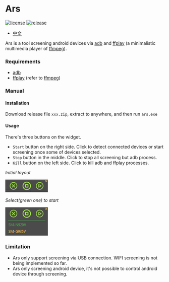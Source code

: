 # Ars
[![license](https://img.shields.io/github/license/zi-l/ars.svg?style=for-the-badge)](https://github.com/zi-l/ars/blob/master/LICENSE)
[![release](https://img.shields.io/github/downloads/zi-l/ars/total.svg?color=green&style=for-the-badge)](https://github.com/zi-l/ars/releases)

- [中文](https://github.com/zi-l/ars/blob/master/README_CN.md)

Ars is a tool screening android devices via [adb](https://developer.android.com/studio/command-line/adb) and [ffplay](https://ffmpeg.org/ffplay.html) (a minimalistic multimedia player of [ffmpeg](https://github.com/FFmpeg/FFmpeg)).


### Requirements
- [adb](https://developer.android.com/studio/command-line/adb)
- [ffplay](https://ffmpeg.org/ffplay.html) (refer to [ffmpeg](https://github.com/FFmpeg/FFmpeg))

### Manual

#### Installation
Download release file `xxx.zip`, extract to anywhere, and then run `ars.exe`

#### Usage
There's three buttons on the widget.

- `Start` button on the right side. Click to detect connected devices or start screening once some of devices selected.
- `Stop` button in the middle. Click to stop all screening but adb process.
- `Kill` button on the left side. Click to kill adb and ffplay processes.

*Initial layout*

[![ars](https://github.com/zi-l/ars/blob/master/docs/image/ars.png)](https://github.com/zi-l/ars/blob/master/docs/image/ars.png)

*Select(green one) to start*

[![select](https://github.com/zi-l/ars/blob/master/docs/image/select.png)](https://github.com/zi-l/ars/blob/master/docs/image/select.png)


### Limitation
- Ars only support screening via USB connection. WIFI screening is not being implemented so far.
- Ars only screening android device, it's not possible to control android device through screening.
